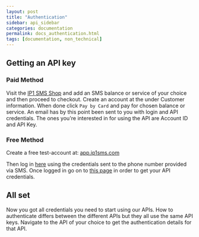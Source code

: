 ```yaml
---
layout: post
title: "Authentication"
sidebar: api_sidebar
categories: documentation
permalink: docs_authentication.html
tags: [documentation, non_technical]
---
```


Getting an API key
------------------

### Paid Method

Visit the [IP1 SMS Shop](https://shop.ip1sms.com/#!/cart) and add an SMS balance or service of your choice and then proceed to checkout. Create an account at the  under Customer information. When done click ``Pay by Card`` and pay for chosen balance or service. An email has by this point been sent to you with login and API credentials. The ones you're interested in for using the API are Account ID and API Key.

### Free Method


Create a free test-account at:
[app.ip1sms.com](https://app.ip1sms.com/account/signup)

Then log in [here](https://app.ip1sms.com/login/) using the credentials sent to the phone number provided via SMS. Once logged in go on to [this page](https://app.ip1sms.com/settings/#api) in order to get your API credentials.

All set
--------

Now you got all credentials you need to start using our APIs. How to authenticate differs between the different APIs but they all use the same API keys.
Navigate to the API of your choice to get the authentication details for that API.
